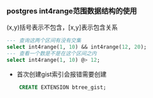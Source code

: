 ### postgres int4range范围数据结构的使用
(x,y)括号表示不包含，[x,y]表示包含关系
```sql
--- 查询这两个区间有没有交集
select int4range(1, 10) && int4range(12, 20);
--- 查看一个数是不是在这个区间之内
select int4range(1, 10) @> 12;
```

* 首次创建gist索引会报错需要创建
```sql
    CREATE EXTENSION btree_gist;
```
